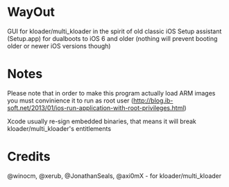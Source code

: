 # WayOut
GUI for kloader/multi_kloader in the spirit of old classic iOS Setup assistant (Setup.app) for dualboots to iOS 6 and older (nothing will prevent booting older or newer iOS versions though)

# Notes
Please note that in order to make this program actually load ARM images you must convinience it to run as root user (http://blog.ib-soft.net/2013/01/ios-run-application-with-root-privileges.html)

Xcode usually re-sign embedded binaries, that means it will break kloader/multi_kloader's entitlements

# Credits
@winocm, @xerub, @JonathanSeals, @axi0mX - for kloader/multi_kloader